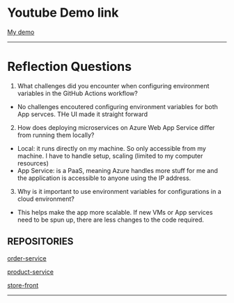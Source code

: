 # Youtube Demo link 

[My demo](https://youtu.be/I0XI-SbFpOY)

---

# Reflection Questions

1) What challenges did you encounter when configuring environment variables in the GitHub Actions workflow?
  - No challenges encoutered configuring environment variables for both App servces. THe UI made it straight forward
2) How does deploying microservices on Azure Web App Service differ from running them locally?
  - Local: it runs directly on my machine. So only accessible from my machine. I have to handle setup, scaling (limited to my computer resources)
  - App Service: is a PaaS, meaning Azure handles more stuff for me and the application is accessible to anyone using the IP address. 
3) Why is it important to use environment variables for configurations in a cloud environment?
  - This helps make the app more scalable. If new VMs or App services need to be spun up, there are less changes to the code required.

## REPOSITORIES
[order-service](https://github.com/chui0005/order-service-lab2)

[product-service](https://github.com/chui0005/CST8915-lab3)

[store-front](https://github.com/chui0005/store-front-lab2)


---